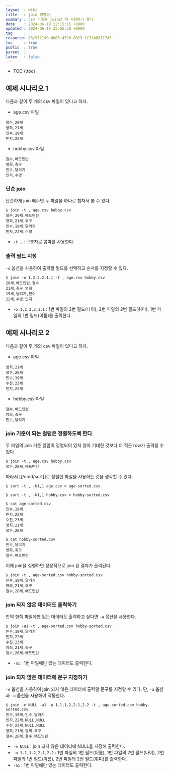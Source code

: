```yaml
---
layout  : wiki
title   : join 명령어
summary : csv 파일을 join할 때 사용하기 좋다
date    : 2024-06-19 22:15:15 +0900
updated : 2024-06-19 23:02:50 +0900
tag     : 
resource: 83/972190-0005-4528-8323-1C31AD8317A5
toc     : true
public  : true
parent  : 
latex   : false
---
```

* TOC
{:toc}

## 예제 시나리오 1

다음과 같이 두 개의 csv 파일이 있다고 하자.

- age.csv 파일

```
철수,20세
영희,21세
민수,19세
민지,22세
```

- hobby.csv 파일

```
철수,배드민턴
영희,축구
민수,달리기
민지,수영
```

### 단순 join

단순하게 join 해주면 두 파일을 하나로 합쳐서 볼 수 있다.

```
$ join -t , age.csv hobby.csv
철수,20세,배드민턴
영희,21세,축구
민수,19세,달리기
민지,22세,수영
```

- `-t ,` : 구분자로 콤마를 사용한다.

### 출력 필드 지정

`-o` 옵션을 사용하여 출력할 필드를 선택하고 순서를 지정할 수 있다.

```
$ join -o 1.2,2.2,1.1 -t , age.csv hobby.csv
20세,배드민턴,철수
21세,축구,영희
19세,달리기,민수
22세,수영,민지
```

- `-o 1.2,2.2,1.1` : 1번 파일의 2번 필드(나이), 2번 파일의 2번 필드(취미), 1번 파일의 1번 필드(이름)를 출력한다.

## 예제 시나리오 2

다음과 같이 두 개의 csv 파일이 있다고 하자.

- age.csv 파일

```
영희,21세
철수,20세
민수,19세
수진,23세
민지,22세
```

- hobby.csv 파일

```
철수,배드민턴
영희,축구
민수,달리기
```

### join 기준이 되는 컬럼은 정렬하도록 한다

두 파일의 join 기준 컬럼이 정렬되어 있지 않아 기대한 것보다 더 적은 row가 출력될 수 있다.

```
$ join -t , age.csv hobby.csv
철수,20세,배드민턴
```

따라서 [[/cmd/sort]]로 정렬한 파일을 사용하는 것을 생각할 수 있다.

```
$ sort -t , -k1,1 age.csv > age-sorted.csv

$ sort -t , -k1,1 hobby.csv > hobby-sorted.csv

$ cat age-sorted.csv
민수,19세
민지,22세
수진,23세
영희,21세
철수,20세

$ cat hobby-sorted.csv
민수,달리기
영희,축구
철수,배드민턴
```

이제 join을 실행하면 정상적으로 join 된 결과가 출력된다.

```
$ join -t , age-sorted.csv hobby-sorted.csv
민수,19세,달리기
영희,21세,축구
철수,20세,배드민턴
```

### join 되지 않은 데이터도 출력하기

만약 한쪽 파일에만 있는 데이터도 출력하고 싶다면 `-a` 옵션을 사용한다.

```
$ join -a1 -t , age-sorted.csv hobby-sorted.csv
민수,19세,달리기
민지,22세
수진,23세
영희,21세,축구
철수,20세,배드민턴
```

- `-a1` : 1번 파일에만 있는 데이터도 출력한다.

### join 되지 않은 데이터에 문구 지정하기

`-e` 옵션을 사용하여 join 되지 않은 데이터에 출력할 문구를 지정할 수 있다. 단, `-a` 옵션과 `-o` 옵션을 사용해야 작동한다.

```
$ join -e NULL -a1 -o 1.1,1.2,2.1,2.2 -t , age-sorted.csv hobby-sorted.csv
민수,19세,민수,달리기
민지,22세,NULL,NULL
수진,23세,NULL,NULL
영희,21세,영희,축구
철수,20세,철수,배드민턴
```

- `-e NULL` : join 되지 않은 데이터에 NULL을 지정해 출력한다.
- `-o 1.1,1.2,2.1,2.2` : 1번 파일의 1번 필드(이름), 1번 파일의 2번 필드(나이), 2번 파일의 1번 필드(이름), 2번 파일의 2번 필드(취미)를 출력한다.
- `-a1` : 1번 파일에만 있는 데이터도 출력한다.

